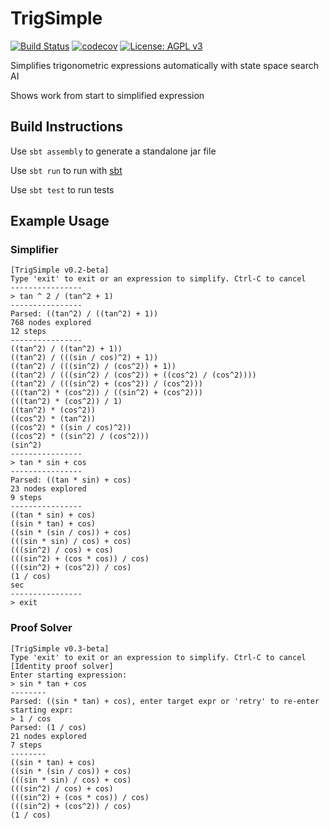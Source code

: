 # TrigSimple
[![Build Status](https://travis-ci.org/CBSkarmory/TrigSimple.png)](https://travis-ci.org/CBSkarmory/TrigSimple)
[![codecov](https://codecov.io/gh/CBSkarmory/TrigSimple/branch/master/graph/badge.svg)](https://codecov.io/gh/CBSkarmory/TrigSimple)
[![License: AGPL v3](https://img.shields.io/badge/License-AGPL%20v3-blue.svg)](https://www.gnu.org/licenses/agpl-3.0)

Simplifies trigonometric expressions automatically with state space search AI

Shows work from start to simplified expression

## Build Instructions
Use `sbt assembly` to generate a standalone jar file

Use `sbt run` to run with [sbt](https://www.scala-sbt.org/)

Use `sbt test` to run tests

## Example Usage
### Simplifier
```
[TrigSimple v0.2-beta]
Type 'exit' to exit or an expression to simplify. Ctrl-C to cancel
----------------
> tan ^ 2 / (tan^2 + 1)
----------------
Parsed: ((tan^2) / ((tan^2) + 1))
768 nodes explored
12 steps
----------------
((tan^2) / ((tan^2) + 1))
((tan^2) / (((sin / cos)^2) + 1))
((tan^2) / (((sin^2) / (cos^2)) + 1))
((tan^2) / (((sin^2) / (cos^2)) + ((cos^2) / (cos^2))))
((tan^2) / (((sin^2) + (cos^2)) / (cos^2)))
(((tan^2) * (cos^2)) / ((sin^2) + (cos^2)))
(((tan^2) * (cos^2)) / 1)
((tan^2) * (cos^2))
((cos^2) * (tan^2))
((cos^2) * ((sin / cos)^2))
((cos^2) * ((sin^2) / (cos^2)))
(sin^2)
----------------
> tan * sin + cos
----------------
Parsed: ((tan * sin) + cos)
23 nodes explored
9 steps
----------------
((tan * sin) + cos)
((sin * tan) + cos)
((sin * (sin / cos)) + cos)
(((sin * sin) / cos) + cos)
(((sin^2) / cos) + cos)
(((sin^2) + (cos * cos)) / cos)
(((sin^2) + (cos^2)) / cos)
(1 / cos)
sec
----------------
> exit
```
### Proof Solver
```
[TrigSimple v0.3-beta]
Type 'exit' to exit or an expression to simplify. Ctrl-C to cancel
[Identity proof solver]
Enter starting expression:
> sin * tan + cos
--------
Parsed: ((sin * tan) + cos), enter target expr or 'retry' to re-enter starting expr:
> 1 / cos
Parsed: (1 / cos)
21 nodes explored
7 steps
--------
((sin * tan) + cos)
((sin * (sin / cos)) + cos)
(((sin * sin) / cos) + cos)
(((sin^2) / cos) + cos)
(((sin^2) + (cos * cos)) / cos)
(((sin^2) + (cos^2)) / cos)
(1 / cos)
```